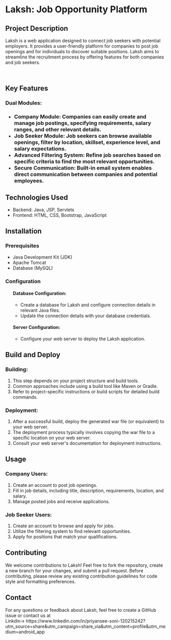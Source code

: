 <h1> Laksh: Job Opportunity Platform</h1>
<h2>Project Description</h2>
<p>Laksh is a web application designed to connect job seekers with potential employers. It provides a user-friendly platform for companies to post job openings and for individuals to discover suitable positions. Laksh aims to streamline the recruitment process by offering features for both companies and job seekers.</p>
<br>
<h2>Key Features</h2>
  <h3>Dual Modules:<h3>
  <ul>  
   <li>Company Module: Companies can easily create and manage job postings, specifying requirements, salary ranges, and other relevant details.</li>
   <li>Job Seeker Module: Job seekers can browse available openings, filter by location, skillset, experience level, and salary expectations.</li>
   <li>Advanced Filtering System: Refine job searches based on specific criteria to find the most relevant opportunities.</li>
   <li>Secure Communication: Built-in email system enables direct communication between companies and potential employees.</li>
  </ul>

<h2>Technologies Used</h2>
 <ul>
  <li>Backend: Java, JSP, Servlets</li>
  <li>Frontend: HTML, CSS, Bootstrap, JavaScript</li>
 </ul>

<h2>Installation</h2>
 <h3>Prerequisites</h3>
 <ul>
  <li>Java Development Kit (JDK)</li>
  <li>Apache Tomcat</li>
  <li>Database (MySQL)</li>
 </ul>
 <h3>Configuration</h3>
  <ol><h4>Database Configuration:</h4>
   <ul>
    <li>Create a database for Laksh and configure connection details in relevant Java files.</li>
    <li>Update the connection details with your database credentials.</li>
   </ul>
  <h4>Server Configuration:</h4>
     <ul>
       <li>Configure your web server to deploy the Laksh application.</li>
     </ul>
</ol>

<h2>Build and Deploy</h2>
  <h3>Building:</h3>
    <ol>
     <li>This step depends on your project structure and build tools.</li>
     <li>Common approaches include using a build tool like Maven or Gradle.</li>
     <li> Refer to project-specific instructions or build scripts for detailed build commands.</li>
    </ol>
 <h3>Deployment:</h3>
   <ol>
    <li>After a successful build, deploy the generated war file (or equivalent) to your web server.</li>
    <li>The deployment process typically involves copying the war file to a specific location on your web server.</li>
    <li>Consult your web server's documentation for deployment instructions.</li>
  </ol>

<h2>Usage</h2>
  <h3>Company Users:</h3>
  <ol>
    <li> Create an account to post job openings.</li>
    <li> Fill in job details, including title, description, requirements, location, and salary.</li>
    <li>Manage posted jobs and receive applications.</li>
  </ol>
 
   <h3>Job Seeker Users:</h3>
    <ol>
     <li>Create an account to browse and apply for jobs.</li>
     <li>Utilize the filtering system to find relevant opportunities.</li>
     <li>Apply for positions that match your qualifications.</li>
    </ol>


<h2>Contributing</h2>
<p>We welcome contributions to Laksh! Feel free to fork the repository, create a new branch for your changes, and submit a pull request. Before contributing, please review any existing contribution guidelines for code style and formatting preferences.</p>

<h2>Contact</h2>
For any questions or feedback about Laksh, feel free to create a GitHub issue or contact us at<br>
Linkdin-> https://www.linkedin.com/in/priyansee-soni-120215242?utm_source=share&utm_campaign=share_via&utm_content=profile&utm_medium=android_app
